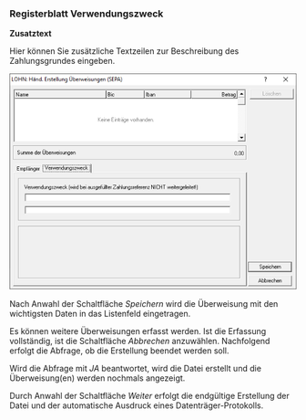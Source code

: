 ### Registerblatt Verwendungszweck

**Zusatztext**

Hier können Sie zusätzliche Textzeilen zur Beschreibung des Zahlungsgrundes eingeben.

![Image](<img/image216.png>)

Nach Anwahl der Schaltfläche *Speichern* wird die Überweisung mit den wichtigsten Daten in das Listenfeld eingetragen.

Es können weitere Überweisungen erfasst werden. Ist die Erfassung vollständig, ist die Schaltfläche *Abbrechen* anzuwählen. Nachfolgend erfolgt die Abfrage, ob die Erstellung beendet werden soll.

Wird die Abfrage mit *JA* beantwortet, wird die Datei erstellt und die Überweisung(en) werden nochmals angezeigt.

Durch Anwahl der Schaltfläche *Weiter* erfolgt die endgültige Erstellung der Datei und der automatische Ausdruck eines Datenträger-Protokolls.